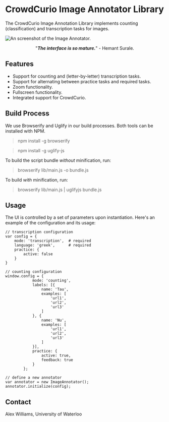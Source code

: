 # CrowdCurio Image Annotator Library
The CrowdCurio Image Annotation Library implements counting (classification) and transcription tasks for images.

![An screenshot of the Image Annotator.](https://curio-media.s3.amazonaws.com/github-media/image-annotator.png)

<center>"<b><i>The interface is so mature.</i></b>" - Hemant Surale.</center>

## Features
- Support for counting and (letter-by-letter) transcription tasks.
- Support for alternating between practice tasks and required tasks.
- Zoom functionality.
- Fullscreen functionality.
- Integrated support for CrowdCurio.

## Build Process
We use Browserify and Uglify in our build processes. Both tools can be installed with NPM.

>npm install -g browserify

>npm install -g uglify-js

To build the script bundle *without* minification, run:
>browserify lib/main.js -o bundle.js

To build *with* minification, run:
>browserify lib/main.js | uglifyjs bundle.js

## Usage
The UI is controlled by a set of parameters upon instantiation. Here's an example of the configuration and its usage:
```
// transcription configuration
var config = {
    mode: 'transcription',  # required
    language: 'greek',      # required
    practice: {
        active: false
    }
}

// counting configuration
window.config = {
            mode: 'counting',
            labels: [{
                name: 'Tau',
                examples: [
                    'url1',
                    'url2',
                    'url3'
                ]
            }, {
                name: 'Nu',
                examples: [
                    'url1',
                    'url2',
                    'url3'
                ]
            }],
            practice: {
                active: true,
                feedback: true
            }
        };

// define a new annotator
var annotator = new ImageAnnotator();
annotator.initialize(config);
```

## Contact
Alex Williams, University of Waterloo
